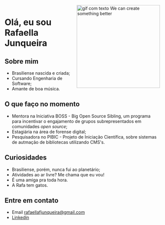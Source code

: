 <img align = 'right' alt = "gif com texto We can create something better" src = "https://media.giphy.com/media/xUA7bajF5iamxgXkK4/giphy.gif" width = "270"/>

# Olá, eu sou  Rafaella Junqueira

## Sobre mim
- Brasiliense nascida e criada;
- Cursando Engenharia de Software;
- Amante de boa música.

## O que faço no momento
- Mentora na Iniciativa BOSS - Big Open Source Sibling, um programa para incentivar o engajamento de grupos subrepresentados em comunidades _open source_;
- Estagiária na área de forense digital;
- Pesquisadora no PIBIC - Projeto de Iniciação Científica, sobre sistemas de autmação de bibliotecas utilizando CMS's.

## Curiosidades
- Brasiliense, porém, nunca fui ao planetário;
- Atividades ao ar livre? Me chama que eu vou!
- É uma amiga pra toda hora.
- A Rafa tem gatos.

## Entre em contato
- Email rafaellafjunqueira@gmail.com
- [Linkedin](https://www.linkedin.com/in/junqueira-rafaella/)

